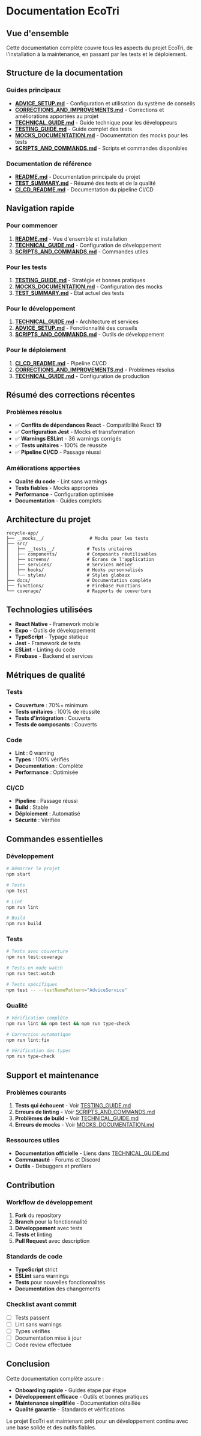 # Documentation EcoTri

## Vue d'ensemble

Cette documentation complète couvre tous les aspects du projet EcoTri, de l'installation à la maintenance, en passant par les tests et le déploiement.

## Structure de la documentation

### Guides principaux

- **[ADVICE_SETUP.md](ADVICE_SETUP.md)** - Configuration et utilisation du système de conseils
- **[CORRECTIONS_AND_IMPROVEMENTS.md](CORRECTIONS_AND_IMPROVEMENTS.md)** - Corrections et améliorations apportées au projet
- **[TECHNICAL_GUIDE.md](TECHNICAL_GUIDE.md)** - Guide technique pour les développeurs
- **[TESTING_GUIDE.md](TESTING_GUIDE.md)** - Guide complet des tests
- **[MOCKS_DOCUMENTATION.md](MOCKS_DOCUMENTATION.md)** - Documentation des mocks pour les tests
- **[SCRIPTS_AND_COMMANDS.md](SCRIPTS_AND_COMMANDS.md)** - Scripts et commandes disponibles

### Documentation de référence

- **[README.md](../README.md)** - Documentation principale du projet
- **[TEST_SUMMARY.md](../TEST_SUMMARY.md)** - Résumé des tests et de la qualité
- **[CI_CD_README.md](../CI_CD_README.md)** - Documentation du pipeline CI/CD

## Navigation rapide

### Pour commencer

1. **[README.md](../README.md)** - Vue d'ensemble et installation
2. **[TECHNICAL_GUIDE.md](TECHNICAL_GUIDE.md)** - Configuration de développement
3. **[SCRIPTS_AND_COMMANDS.md](SCRIPTS_AND_COMMANDS.md)** - Commandes utiles

### Pour les tests

1. **[TESTING_GUIDE.md](TESTING_GUIDE.md)** - Stratégie et bonnes pratiques
2. **[MOCKS_DOCUMENTATION.md](MOCKS_DOCUMENTATION.md)** - Configuration des mocks
3. **[TEST_SUMMARY.md](../TEST_SUMMARY.md)** - État actuel des tests

### Pour le développement

1. **[TECHNICAL_GUIDE.md](TECHNICAL_GUIDE.md)** - Architecture et services
2. **[ADVICE_SETUP.md](ADVICE_SETUP.md)** - Fonctionnalité des conseils
3. **[SCRIPTS_AND_COMMANDS.md](SCRIPTS_AND_COMMANDS.md)** - Outils de développement

### Pour le déploiement

1. **[CI_CD_README.md](../CI_CD_README.md)** - Pipeline CI/CD
2. **[CORRECTIONS_AND_IMPROVEMENTS.md](CORRECTIONS_AND_IMPROVEMENTS.md)** - Problèmes résolus
3. **[TECHNICAL_GUIDE.md](TECHNICAL_GUIDE.md)** - Configuration de production

## Résumé des corrections récentes

### Problèmes résolus

- ✅ **Conflits de dépendances React** - Compatibilité React 19
- ✅ **Configuration Jest** - Mocks et transformation
- ✅ **Warnings ESLint** - 36 warnings corrigés
- ✅ **Tests unitaires** - 100% de réussite
- ✅ **Pipeline CI/CD** - Passage réussi

### Améliorations apportées

- **Qualité du code** - Lint sans warnings
- **Tests fiables** - Mocks appropriés
- **Performance** - Configuration optimisée
- **Documentation** - Guides complets

## Architecture du projet

```
recycle-app/
├── __mocks__/                 # Mocks pour les tests
├── src/
│   ├── __tests__/            # Tests unitaires
│   ├── components/           # Composants réutilisables
│   ├── screens/              # Écrans de l'application
│   ├── services/             # Services métier
│   ├── hooks/                # Hooks personnalisés
│   └── styles/               # Styles globaux
├── docs/                     # Documentation complète
├── functions/                # Firebase Functions
└── coverage/                 # Rapports de couverture
```

## Technologies utilisées

- **React Native** - Framework mobile
- **Expo** - Outils de développement
- **TypeScript** - Typage statique
- **Jest** - Framework de tests
- **ESLint** - Linting du code
- **Firebase** - Backend et services

## Métriques de qualité

### Tests

- **Couverture** : 70%+ minimum
- **Tests unitaires** : 100% de réussite
- **Tests d'intégration** : Couverts
- **Tests de composants** : Couverts

### Code

- **Lint** : 0 warning
- **Types** : 100% vérifiés
- **Documentation** : Complète
- **Performance** : Optimisée

### CI/CD

- **Pipeline** : Passage réussi
- **Build** : Stable
- **Déploiement** : Automatisé
- **Sécurité** : Vérifiée

## Commandes essentielles

### Développement

```bash
# Démarrer le projet
npm start

# Tests
npm test

# Lint
npm run lint

# Build
npm run build
```

### Tests

```bash
# Tests avec couverture
npm run test:coverage

# Tests en mode watch
npm run test:watch

# Tests spécifiques
npm test -- --testNamePattern="AdviceService"
```

### Qualité

```bash
# Vérification complète
npm run lint && npm test && npm run type-check

# Correction automatique
npm run lint:fix

# Vérification des types
npm run type-check
```

## Support et maintenance

### Problèmes courants

1. **Tests qui échouent** - Voir [TESTING_GUIDE.md](TESTING_GUIDE.md)
2. **Erreurs de linting** - Voir [SCRIPTS_AND_COMMANDS.md](SCRIPTS_AND_COMMANDS.md)
3. **Problèmes de build** - Voir [TECHNICAL_GUIDE.md](TECHNICAL_GUIDE.md)
4. **Erreurs de mocks** - Voir [MOCKS_DOCUMENTATION.md](MOCKS_DOCUMENTATION.md)

### Ressources utiles

- **Documentation officielle** - Liens dans [TECHNICAL_GUIDE.md](TECHNICAL_GUIDE.md)
- **Communauté** - Forums et Discord
- **Outils** - Debuggers et profilers

## Contribution

### Workflow de développement

1. **Fork** du repository
2. **Branch** pour la fonctionnalité
3. **Développement** avec tests
4. **Tests** et linting
5. **Pull Request** avec description

### Standards de code

- **TypeScript** strict
- **ESLint** sans warnings
- **Tests** pour nouvelles fonctionnalités
- **Documentation** des changements

### Checklist avant commit

- [ ] Tests passent
- [ ] Lint sans warnings
- [ ] Types vérifiés
- [ ] Documentation mise à jour
- [ ] Code review effectuée

## Conclusion

Cette documentation complète assure :

- **Onboarding rapide** - Guides étape par étape
- **Développement efficace** - Outils et bonnes pratiques
- **Maintenance simplifiée** - Documentation détaillée
- **Qualité garantie** - Standards et vérifications

Le projet EcoTri est maintenant prêt pour un développement continu avec une base solide et des outils fiables.
